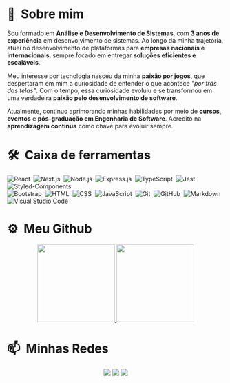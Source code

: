 # 👋 &nbsp;Sobre mim

Sou formado em **Análise e Desenvolvimento de Sistemas**, com **3 anos de experiência** em desenvolvimento de sistemas. Ao longo da minha trajetória, atuei no desenvolvimento de plataformas para **empresas nacionais e internacionais**, sempre focado em entregar **soluções eficientes e escaláveis**.

Meu interesse por tecnologia nasceu da minha **paixão por jogos**, que despertaram em mim a curiosidade de entender o que acontece *"por trás das telas"*. Com o tempo, essa curiosidade evoluiu e se transformou em uma verdadeira **paixão pelo desenvolvimento de software**.

Atualmente, continuo aprimorando minhas habilidades por meio de **cursos**, **eventos** e **pós-graduação em Engenharia de Software**. Acredito na **aprendizagem contínua** como chave para evoluir sempre.

# 🛠 &nbsp;Caixa de ferramentas

![React](https://img.shields.io/badge/-React-05122A?style=flat&logo=react)&nbsp;
![Next.js](https://img.shields.io/badge/-Next.js-05122A?style=flat&logo=next.js)&nbsp;
![Node.js](https://img.shields.io/badge/-Node.js-05122A?style=flat&logo=node.js)&nbsp;
![Express.js](https://img.shields.io/badge/-Express.js-05122A?style=flat&logo=express)&nbsp;
![TypeScript](https://img.shields.io/badge/-TypeScript-05122A?style=flat&logo=typescript)&nbsp;
![Jest](https://img.shields.io/badge/-Jest-05122A?style=flat&logo=jest)&nbsp;
![Styled-Components](https://img.shields.io/badge/-Styled%20Components-05122A?style=flat&logo=styled-components)\
![Bootstrap](https://img.shields.io/badge/-Bootstrap-05122A?style=flat&logo=bootstrap&logoColor=563D7C)&nbsp;
![HTML](https://img.shields.io/badge/-HTML-05122A?style=flat&logo=HTML5)&nbsp;
![CSS](https://img.shields.io/badge/-CSS-05122A?style=flat&logo=CSS3&logoColor=1572B6)&nbsp;
![JavaScript](https://img.shields.io/badge/-JavaScript-05122A?style=flat&logo=javascript)&nbsp;
![Git](https://img.shields.io/badge/-Git-05122A?style=flat&logo=git)&nbsp;
![GitHub](https://img.shields.io/badge/-GitHub-05122A?style=flat&logo=github)&nbsp;
![Markdown](https://img.shields.io/badge/-Markdown-05122A?style=flat&logo=markdown)\
![Visual Studio Code](https://img.shields.io/badge/-Visual%20Studio%20Code-05122A?style=flat&logo=visual-studio-code&logoColor=007ACC)&nbsp;

# ⚙️ &nbsp;Meu Github

<p align="center">
<a href="https://github.com/carlosaaraujo">
  <img height="180em" src="https://github-readme-stats-eight-theta.vercel.app/api?username=carlosaaraujo&show_icons=true&theme=radical&include_all_commits=true&count_private=true"/>
  <img height="180em" src="https://github-readme-stats-eight-theta.vercel.app/api/top-langs/?username=carlosaaraujo&layout=compact&langs_count=8&theme=radical"/>
</a>
</p>

# 📫 &nbsp;Minhas Redes

<p align="center">
<a href="https://www.twitter.com/c4rlosaaraujo"><img src="https://img.shields.io/badge/-@carlosaaraujo-00acee?style=flat&logo=Twitter&logoColor=white"/></a>
<a href="https://linkedin.com/in/carlosaaraujo"><img src="https://img.shields.io/badge/-Carlos%20Araújo-0077B5?style=flat&logo=Linkedin&logoColor=white"/></a>
<a href="mailto:carlosaaraujopc@gmail.com"><img src="https://img.shields.io/badge/-carlosaaraujopc@gmail.com-D14836?style=flat&logo=Gmail&logoColor=white"/></a>
